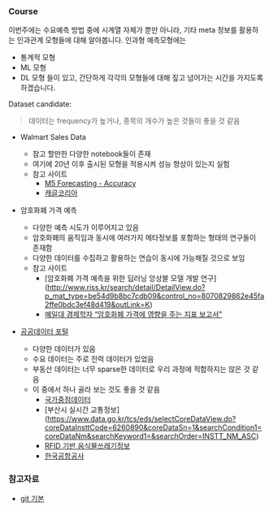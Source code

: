 ### Course

이번주에는 수요예측 방법 중에 시계열 자체가 뿐만 아니라, 기타 meta 정보를 활용하는 인과관계 모형들에 대해 알아봅니다.
인과형 예측모형에는
  - 통계적 모형
  - ML 모형
  - DL 모형
들이 있고, 간단하게 각각의 모형들에 대해 짚고 넘어가는 시간을 가지도록 하겠습니다.


Dataset candidate:

> 데이터는 frequency가 높거나, 종목의 개수가 높은 것들이 좋을 것 같음

  - Walmart Sales Data
    - 참고 할만한 다양한 notebook들이 존재
    - 여기에 20년 이후 출시된 모형을 적용시켜 성능 향상이 있는지 실험
    - 참고 사이트
      * [M5 Forecasting - Accuracy](https://www.kaggle.com/c/m5-forecasting-accuracy)
      * [캐글코리아](https://m.facebook.com/groups/230717130993727/posts/%EA%B9%80%EC%98%81%EB%AF%BC-posted-in-%EC%BA%90%EA%B8%80-%EC%BD%94%EB%A6%AC%EC%95%84-(Kaggle-Korea)/948649505867149/)

  - 암호화폐 가격 예측
    - 다양한 예측 시도가 이루어지고 있음
    - 암호화폐의 움직임과 동시에 여러가지 메타정보를 포함하는 형태의 연구들이 존재함
    - 다양한 데이터를 수집하고 활용하는 연습이 동시에 가능해질 것으로 보임
    - 참고 사이트
      * [암호화폐 가격 예측을 위한 딥러닝 앙상블 모델 개발 연구] (http://www.riss.kr/search/detail/DetailView.do?p_mat_type=be54d9b8bc7cdb09&control_no=8070829862e45fa2ffe0bdc3ef48d419&outLink=K)
      * [예일대 경제학자 “암호화폐 가격에 영향을 주는 지표 보고서”](https://www.coinpress.co.kr/2018/08/11/8374/)


  - [공공데이터 포털](https://www.data.go.kr/index.do)
    - 다양한 데이터가 있음
    - 수요 데이터는 주로 전력 데이터가 있었음
    - 부동산 데이터는 너무 sparse한 데이터로 우리 과정에 적합하지는 않은 것 같음
    - 이 중에서 하나 골라 보는 것도 좋을 것 같음
      * [국가중점데이터](https://www.data.go.kr/tcs/eds/selectCoreDataListView.do)
      * [부산시 실시간 교통정보] (https://www.data.go.kr/tcs/eds/selectCoreDataView.do?coreDataInsttCode=6260890&coreDataSn=1&searchCondition1=coreDataNm&searchKeyword1=&searchOrder=INSTT_NM_ASC)
      * [RFID 기반 음식물쓰레기정보](https://www.data.go.kr/tcs/eds/selectCoreDataView.do?coreDataInsttCode=B552584&coreDataSn=1&searchCondition1=coreDataNm&searchKeyword1=&searchOrder=INSTT_NM_ASC)
      * [한국공항공사](https://www.airport.co.kr/www/cms/frFlightStatsCon/timeSeriesStats.do?MENU_ID=1250)



### 참고자료
- [git 기본](https://sabarada.tistory.com/75)